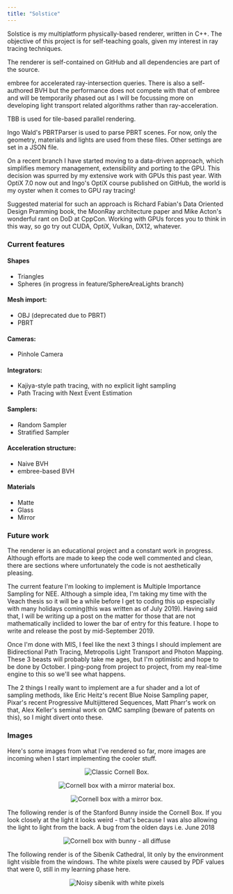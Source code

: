 ```yaml
---
title: "Solstice"
---
```


Solstice is my multiplatform physically-based renderer, written in C++. The objective of this project is for self-teaching goals, given my interest in ray tracing techniques.



The renderer is self-contained on GitHub and all dependencies are part of the source.

embree for accelerated ray-intersection queries. There is also a self-authored BVH but the performance does not compete with that of embree and will be temporarily phased out as I will be focussing more on developing light transport related algorithms rather than ray-acceleration.

TBB is used for tile-based parallel rendering.

Ingo Wald's PBRTParser is used to parse PBRT scenes. For now, only the geometry, materials and lights are used from these files. Other settings are set in a JSON file.

On a recent branch I have started moving to a data-driven approach, which simplifies memory management, extensibility and porting to the GPU. This decision was spurred by my extensive work with GPUs this past year. With OptiX 7.0 now out and Ingo's OptiX course published on GitHub, the world is my oyster when it comes to GPU ray tracing!

Suggested material for such an approach is Richard Fabian's Data Oriented Design Pramming book, the MoonRay architecture paper and Mike Acton's wonderful rant on DoD at CppCon. Working with GPUs forces you to think in this way, so go try out CUDA, OptiX, Vulkan, DX12, whatever.


### Current features

#### Shapes

* Triangles
* Spheres (in progress in feature/SphereAreaLights branch)

#### Mesh import:

* OBJ (deprecated due to PBRT)
* PBRT

#### Cameras:

* Pinhole Camera

#### Integrators:

* Kajiya-style path tracing, with no explicit light sampling
* Path Tracing with Next Event Estimation

#### Samplers:

* Random Sampler
* Stratified Sampler

#### Acceleration structure:

* Naive BVH
* embree-based BVH

#### Materials

* Matte
* Glass
* Mirror 

### Future work

The renderer is an educational project and a constant work in progress. Although efforts are made to keep the code well commented and clean, there are sections where unfortunately the code is not aesthetically pleasing.

The current feature I'm looking to implement is Multiple Importance Sampling for NEE. Although a simple idea, I'm taking my time with the Veach thesis so it will be a while before I get to coding this up especially with many holidays coming(this was written as of July 2019). Having said that, I will be writing up a post on the matter for those that are not mathematically inclided to lower the bar of entry for this feature. I hope to write and release the post by mid-September 2019.

Once I'm done with MIS, I feel like the next 3 things I should implement are Bidirectional Path Tracing, Metropolis Light Transport and Photon Mapping. These 3 beasts will probably take me ages, but I'm optimistic and hope to be done by October. I ping-pong from project to project, from my real-time engine to this so we'll see what happens.

The 2 things I really want to implement are a fur shader and a lot of sampling methods, like Eric Heitz's recent Blue Noise Sampling paper, Pixar's recent Progressive Multijittered Sequences, Matt Pharr's work on that, Alex Keller's seminal work on QMC sampling (beware of patents on this), so I might divert onto these.


### Images

Here's some images from what I've rendered so far, more images are incoming when I start implementing the cooler stuff. 
<p align="center">
<img src="{{ site.url }}/assets/solstice/cornellBoxOriginal.png" alt="Classic Cornell Box.">
</p>

<p align="center">
<img src="{{ site.url }}/assets/solstice/cornellMirror.png" alt="Cornell box with a mirror material box.">
</p>
<p align="center">
<img src="{{ site.url }}/assets/solstice/cornellGlass.png" alt="Cornell box with a mirror box.">
</p>



The following render is of the Stanford Bunny inside the Cornell Box. If you look closely at the light it looks weird - that's because I was also allowing the light to light from the back. A bug from the olden days i.e. June 2018
<p align="center">
<img src="{{ site.url }}/assets/solstice/bunny.png" alt="Cornell box with bunny - all diffuse">
</p>

The following render is of the Sibenik Cathedral, lit only by the environment light visible from the windows. The white pixels were caused by PDF values that were 0, still in my learning phase here.

<p align="center">
<img src="{{ site.url }}/assets/solstice/sibenik.png" alt="Noisy sibenik with white pixels">
</p>
